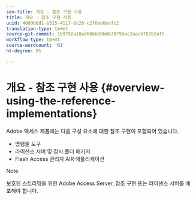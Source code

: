 ```yaml
---
seo-title: 개요 - 참조 구현 사용
title: 개요 - 참조 구현 사용
uuid: 4009b6d1-b315-4117-8c26-c2f6ee0cefc2
translation-type: tm+mt
source-git-commit: 1b9792a10ad606b99b6639799ac2aacb707b2af5
workflow-type: tm+mt
source-wordcount: '61'
ht-degree: 0%

---
```



# 개요 - 참조 구현 사용 {#overview-using-the-reference-implementations}

Adobe 액세스 제품에는 다음 구성 요소에 대한 참조 구현이 포함되어 있습니다.

* 명령줄 도구
* 라이선스 서버 및 감시 폴더 패키저
* Flash Access 관리자 AIR 애플리케이션

>[!NOTE]
>
>보호된 스트리밍을 위한 Adobe Access Server, 참조 구현 또는 라이센스 서버를 배포해야 합니다.